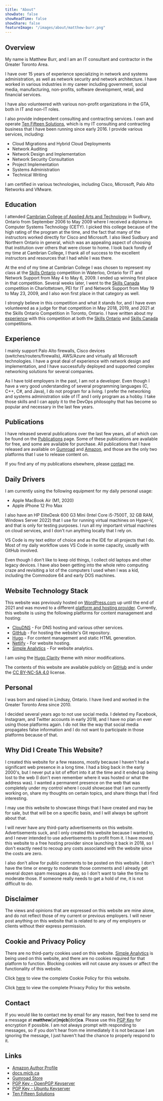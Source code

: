```yaml
---
title: "About"
showDate: false
showReadTime: false
showShare: false
featureImage: "/images/about/matthew-burr.png"
---
```


## Overview ##

My name is Matthew Burr, and I am an IT consultant and contractor in the Greater Toronto Area.

I have over 15 years of experience specializing in network and systems administration, as well as network security and network architecture. I have worked in various industries in my career including government, social media, manufacturing, non-profits, software development, retail, and financial services.

I have also volunteered with various non-profit organizations in the GTA, both in IT and non-IT roles.

I also provide independent consulting and contracting services. I own and operate [Ten Fifteen Solutions](https://tenfifteen.ca), which is my IT consulting and contracting business that I have been running since early 2016. I provide various services, including:

* Cloud Migrations and Hybrid Cloud Deployments
* Network Auditing
* Network Design and Implementation
* Network Security Consultation
* Project Implementation
* Systems Administration
* Technical Writing

I am certified in various technologies, including Cisco, Microsoft, Palo Alto Networks and VMware.

## Education ##

I attended [Cambrian College of Applied Arts and Technology](https://cambriancollege.ca/) in Sudbury, Ontario from September 2006 to May 2009 where I received a diploma in Computer Systems Technology (CETY). I picked this college because of the high rating of the program at the time, and the fact that many of the instructors worked directly for Cisco and Microsoft. I also liked Sudbury and Northern Ontario in general, which was an appealing aspect of choosing that institution over others that were closer to home. I look back fondly of my time at Cambrian College, I thank all of success to the excellent instructors and resources that I had while I was there.

At the end of my time at Cambrian College I was chosen to represent my class at the [Skills Ontario](http://www.skillsontario.com/) competition in Waterloo, Ontario for IT and Network Support from May 4 to May 6, 2009. I ended up winning first place in that competition. Several weeks later, I went to the [Skills Canada](https://www.skillscompetencescanada.com/) competition in Charlottetown, PEI for IT and Network Support from May 19 to May 23, 2009, and I also won first place in that category as well.

I strongly believe in this competition and what it stands for, and I have even volunteered as a judge for that competition in May 2018, 2019, and 2021 at the Skills Ontario Competition in Toronto, Ontario. I have written about my [experience](/blog/2024/04/28/skills-competition-retrospective/) with this competition at both the [Skills Ontario](/blog/2024/05/05/skills-ontario-2009-retrospective/) and [Skills Canada](/blog/2024/05/30/skills-canada-2009-retrospective/) competitions.

## Experience ##

I mainly support Palo Alto firewalls, Cisco devices (switches/routers/firewalls), AWS/Azure and virtually all Microsoft technologies. I have a great deal of experience with network design and implementation, and I have successfully deployed and supported complex networking solutions for several companies.

As I have told employers in the past, I am not a developer. Even though I have a very good understanding of several programming languages (C, C++, C#, and Java), I do not program for a living. I prefer the networking and systems administration side of IT and I only program as a hobby. I take those skills and I can apply it to the DevOps philosophy that has become so popular and necessary in the last few years.

## Publications ##

I have released several publications over the last few years, all of which can be found on the [Publications](/publications/) page. Some of these publications are available for free, and some are available for purchase. All publications that I have released are available on [Gumroad](https://store.mjcb.ca/) and [Amazon](https://www.amazon.com/author/matthewburr/), and those are the only two platforms that I use to release content on.

If you find any of my publications elsewhere, please [contact](#contact) me.

## Daily Drivers ##

I am currently using the following equipment for my daily personal usage:

* Apple MacBook Air (M1, 2020)
* Apple iPhone 12 Pro Max

I also have an HP EliteDesk 600 G3 Mini (Intel Core i5-7500T, 32 GB RAM, Windows Server 2022) that I use for running virtual machines on Hyper-V, and that is only for testing purposes. I run all my important virtual machines on cloud services, and I don't run anything locally that I rely on.

VS Code is my text editor of choice and as the IDE for all projects that I do. Most of my daily workflow uses VS Code in some capacity, usually with GitHub involved.

Even though I don't like to keep old things, I collect old laptops and other legacy devices. I have also been getting into the whole retro computing craze and revisiting a lot of the computers I used when I was a kid, including the Commodore 64 and early DOS machines.

## Website Technology Stack ##

This website was previously hosted on [WordPress.com](https://wordpress.com/) up until the end of 2021 and was moved to a different [platform and hosting provider](/blog/2021/12/23/goodbye-wordpress-hello-hugo/). Currently, this website is using the following platforms for content management and hosting:

* [ClouDNS](https://www.cloudns.net/) - For DNS hosting and various other services.
* [GitHub](https://github.com/) - For hosting the website's Git repository.
* [Hugo](https://gohugo.io/) - For content management and static HTML generation.
* [Netlify](https://www.netlify.com/) - For website hosting.
* [Simple Analytics](https://www.simpleanalytics.com/) - For website analytics.

I am using the [Hugo Clarity](https://github.com/chipzoller/hugo-clarity) theme with minor modifications.

The contents of this website are available publicly on [GitHub](https://github.com/mjcb-public/mjcb.ca/) and is under the [CC BY-NC-SA 4.0](https://creativecommons.org/licenses/by-nc-sa/4.0/) license.

## Personal ##

I was born and raised in Lindsay, Ontario. I have lived and worked in the Greater Toronto Area since 2010.

I decided several years ago to not use social media. I deleted my Facebook, Instagram, and Twitter accounts in early 2018, and I have no plan on ever using those platforms again. I do not like the way that social media propagates false information and I do not want to participate in those platforms because of that.

## Why Did I Create This Website? ##

I created this website for a few reasons, mostly because I haven't had a significant web presence in a long time. I had a blog back in the early 2000's, but I never put a lot of effort into it at the time and it ended up being lost to the web (I don't even remember where it was hosted or what the address was). I wanted a permanent presence on the web that was completely under my control where I could showcase that I am currently working on, share my thoughts on certain topics, and share things that I find interesting.

I may use this website to showcase things that I have created and may be for sale, but that will be on a specific basis, and I will always be upfront about that.

I will never have any third-party advertisements on this website. Advertisements suck, and I only created this website because I wanted to, and I never intended to use advertisements to profit from it. I have moved this website to a free hosting provider since launching it back in 2018, so I don't exactly need to recoup any costs associated with the website since the costs are zero.

I also don't allow for public comments to be posted on this website. I don't have the time or energy to moderate those comments and I already get several dozen spam messages a day, so I don't want to take the time to moderate those. If someone really needs to get a hold of me, it is not difficult to do.

## Disclaimer ##

The views and opinions that are expressed on this website are mine alone, and do not reflect those of my current or previous employers. I will never post anything on this website that is related to any of my employers or clients without their express permission.

## Cookie and Privacy Policy ##

There are no third-party cookies used on this website. [Simple Analytics](https://www.simpleanalytics.com/) is being used on this website, and there are no cookies required for that platform to function. Blocking cookies will not cause any issues or affect the functionality of this website.

Click [here](/cookie-policy/) to view the complete Cookie Policy for this website.

Click [here](/privacy-policy/) to view the complete Privacy Policy for this website.

## Contact ##

If you would like to contact me by email for any reason, feel free to send me a message at **matthew**[at]**mjcb**[dot]**ca**. Please use this [PGP Key](https://keys.openpgp.org/vks/v1/by-fingerprint/E66CC936C624A4E993E9093671ECE9AD35D61875) for encryption if possible. I am not always prompt with responding to messages, so if you don't hear from me immediately it is not because I am ignoring the message, I just haven't had the chance to properly respond to it.

## Links ##

* [Amazon Author Profile](https://www.amazon.com/author/matthewburr/)
* [docs.mjcb.ca](https://docs.mjcb.ca/)
* [Gumroad Store](https://store.mjcb.ca/)
* [PGP Key - OpenPGP Keyserver](https://keys.openpgp.org/vks/v1/by-fingerprint/E66CC936C624A4E993E9093671ECE9AD35D61875)
* [PGP Key - Ubuntu Keyserver](https://keyserver.ubuntu.com/pks/lookup?op=get&search=0xe66cc936c624a4e993e9093671ece9ad35d61875)
* [Ten Fifteen Solutions](https://tenfifteen.ca/)
